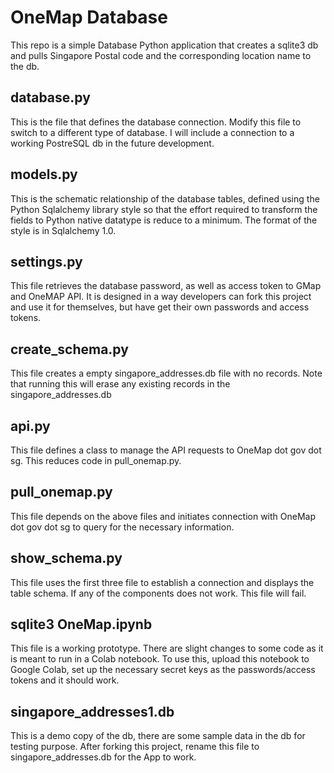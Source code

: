 # OneMap Database
This repo is a simple Database Python application that creates a sqlite3 db and pulls Singapore Postal code and the corresponding location name to the db.

## database.py
This is the file that defines the database connection. Modify this file to switch to a different type of database. I will include a connection to a working PostreSQL db in the future development.

## models.py
This is the schematic relationship of the database tables, defined using the Python Sqlalchemy library style so that the effort required to transform the fields to Python native datatype is reduce to a minimum.
The format of the style is in Sqlalchemy 1.0.

## settings.py
This file retrieves the database password, as well as access token to GMap and OneMAP API. It is designed in a way developers can fork this project and use it for themselves, but have get their own passwords and access tokens.

## create_schema.py
This file creates a empty singapore_addresses.db file with no records. Note that running this will erase any existing records in the singapore_addresses.db

## api.py
This file defines a class to manage the API requests to OneMap dot gov dot sg. This reduces code in pull_onemap.py.

## pull_onemap.py
This file depends on the above files and initiates connection with OneMap dot gov dot sg to query for the necessary information.

## show_schema.py
This file uses the first three file to establish a connection and displays the table schema. If any of the components does not work. This file will fail.

## sqlite3 OneMap.ipynb
This file is a working prototype. There are slight changes to some code as it is meant to run in a Colab notebook. To use this, upload this notebook to Google Colab, set up the necessary secret keys as the passwords/access tokens and it should work.

## singapore_addresses1.db
This is a demo copy of the db, there are some sample data in the db for testing purpose. After forking this project, rename this file to singapore_addresses.db for the App to work.
